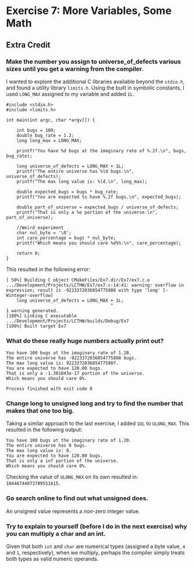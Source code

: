 # Exercise 7: More Variables, Some Math
## Extra Credit
### Make the number you assign to universe_of_defects various sizes until you get a warning from the compiler.
I wanted to explore the additional C libraries available beyond the ```stdio.h```, and found a utility library ```limits.h```.
 Using the built in symbolic constants, I used ```LONG_MAX``` assigned to my variable and added ```1L```.

```
#include <stdio.h>
#include <limits.h>

int main(int argc, char *argv[]) {

    int bugs = 100;
    double bug_rate = 1.2;
    long long_max = LONG_MAX;

    printf("You have %d bugs at the imaginary rate of %.2f.\n", bugs, bug_rate);

    long universe_of_defects = LONG_MAX + 1L;
    printf("The entire universe has %ld bugs.\n", universe_of_defects);
    printf("The max long value is: %ld.\n", long_max);

    double expected_bugs = bugs * bug_rate;
    printf("You are expected to have %.2f bugs.\n", expected_bugs);

    double part_of_universe = expected_bugs / universe_of_defects;
    printf("That is only a %e portion of the universe.\n", part_of_universe);

    //Weird experiment
    char nul_byte = '\0';
    int care_percentage = bugs * nul_byte;
    printf("Which means you should care %d%%.\n", care_percentage);

    return 0;
}
```

This resulted in the following error:
```
[ 50%] Building C object CMakeFiles/Ex7.dir/Ex7/ex7.c.o
.../Development/Projects/LCTHW/Ex7/ex7.c:14:41: warning: overflow in expression; result is -9223372036854775808 with type 'long' [-Winteger-overflow]
    long universe_of_defects = LONG_MAX + 1L;
                                        ^
1 warning generated.
[100%] Linking C executable .../Development/Projects/LCTHW/builds/Debug/Ex7
[100%] Built target Ex7
```

### What do these really huge numbers actually print out?
```
You have 100 bugs at the imaginary rate of 1.20.
The entire universe has -9223372036854775808 bugs.
The max long value is: 9223372036854775807.
You are expected to have 120.00 bugs.
That is only a -1.301043e-17 portion of the universe.
Which means you should care 0%.

Process finished with exit code 0
```

### Change long to unsigned long and try to find the number that makes that one too big.
Taking a similar approach to the last exercise, I added ```1UL``` to ```ULONG_MAX```. This resulted in the following output:

```
You have 100 bugs at the imaginary rate of 1.20.
The entire universe has 0 bugs.
The max long value is: 0.
You are expected to have 120.00 bugs.
That is only a inf portion of the universe.
Which means you should care 0%.
```

Checking the value of ```ULONG_MAX``` on its own resulted in: ```18446744073709551615```.

### Go search online to find out what unsigned does.
An unsigned value represents a non-zero integer value.

### Try to explain to yourself (before I do in the next exercise) why you can multiply a char and an int.
Given that both ```int``` and ```char``` are numerical types (assigned a byte value, ```4``` and ```1```, respectively),
when we multiply, perhaps the compiler simply treats both types as valid numeric operands.